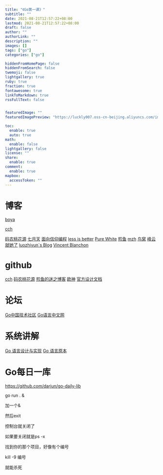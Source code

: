 ```yaml
---
title: "《Go第一课》"
subtitle: ""
date: 2021-08-21T12:57:22+08:00
lastmod: 2021-08-21T12:57:22+08:00
draft: false
author: ""
authorLink: ""
description: ""
images: []
tags: ["go"]
categories: ["go"]

hiddenFromHomePage: false
hiddenFromSearch: false
twemoji: false
lightgallery: true
ruby: true
fraction: true
fontawesome: true
linkToMarkdown: true
rssFullText: false


featuredImage: ""
featuredImagePreview: "https://luckly007.oss-cn-beijing.aliyuncs.com/img/f77be1f477e980732d57475d3ddb69d.png"

toc:
  enable: true
  auto: true
math:
  enable: false
lightgallery: false
license: ""
share:
  enable: true
comment:
  enable: true
mapbox:
  accessToken: ""
---
```


<!--more-->

# 博客

[boya](https://zboya.github.io/)

[cch](http://xargin.com/)

[码农桃花源](https://qcrao.com/)
[七月天](https://www.jianshu.com/u/16adb7765405)
[面向信仰编程](https://draveness.me/)
[less is better](https://lessisbetter.site/tags/Go/)
[Pure White](https://www.purewhite.io/tags/go/)
[煎鱼](https://eddycjy.com/tags/go/)
[mzh](https://mzh.io/)
[鸟窝](https://colobu.com/categories/Go/)
[峰云就她了](http://xiaorui.cc/)
[luozhiyun`s Blog](https://www.luozhiyun.com/archives/tag/go)
[Vincent Blanchon](https://medium.com/@blanchon.vincent#)

# github

[cch](https://github.com/cch123/golang-notes)
[码农桃花源](https://github.com/qcrao/Go-Questions)
[煎鱼的迷之博客](https://github.com/EDDYCJY/blog)
[欧神](https://github.com/golang-design/under-the-hood)
[官方设计文档](https://github.com/golang/proposal/tree/master/design)

# 论坛

[Go中国技术社区](https://gocn.vip/)
[Go语言中文网](https://studygolang.com/)

# 系统讲解

[Go 语言设计与实现](https://draveness.me/golang/)
[Go 语言原本](https://golang.design/under-the-hood/)

# Go每日一库

https://github.com/darjun/go-daily-lib




go run . &


加一个&


然后exit


控制台就关闭了


如果要关闭就是ps -x


找到你的那个项目，好像有个编号


kill -9 编号


就能杀死